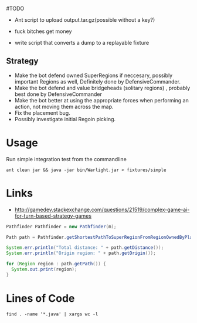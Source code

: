 #TODO

- Ant script to upload output.tar.gz(possible without a key?)

- fuck bitches get money

- write script that converts a dump to a replayable fixture


## Strategy
 - Make the bot defend owned SuperRegions if neccesary, possibly important Regions as well, Definitely done by DefensiveCommander.
 - Make the bot defend and value bridgeheads (solitary regions) , probably best done by DefensiveCommander
 - Make the bot better at using the appropriate forces when performing an action, not moving them across the map.
 - Fix the placement bug.
 - Possibly investigate initial Regoin picking.

# Usage

Run simple integration test from the commandline

    ant clean jar && java -jar bin/Warlight.jar < fixtures/simple

# Links

- http://gamedev.stackexchange.com/questions/21519/complex-game-ai-for-turn-based-strategy-games

``` java
Pathfinder Pathfinder = new Pathfinder(m);

Path path = Pathfinder.getShortestPathToSuperRegionFromRegionOwnedByPlayer(superRegion, "player1");

System.err.println("Total distance: " + path.getDistance());
System.err.println("Origin region: " + path.getOrigin());

for (Region region : path.getPath()) {
  System.out.print(region);
}
```

# Lines of Code

    find . -name '*.java' | xargs wc -l
